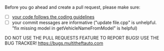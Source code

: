 Before you go ahead and create a pull request, please make sure:

* [ ] [your code follows the coding guidelines](https://wiki.multitheftauto.com/index.php?title=Coding_guidelines)
* [ ] your commit messages are informative ("update file.cpp" is unhelpful. "fix missing model in getVehicleNameFromModel" is helpful)

DO NOT USE THE PULL REQUESTS FEATURE TO REPORT BUGS! USE THE BUG TRACKER! https://bugs.multitheftauto.com
